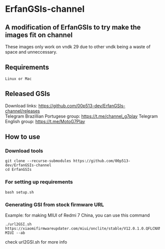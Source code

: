 # ErfanGSIs-channel

## A modification of ErfanGSIs to try make the images fit on channel

These images only work on vndk 29 due to other vndk being a waste of space and unneccessary.

## Requirements
    Linux or Mac

## Released GSIs
Download links: https://github.com/00p513-dev/ErfanGSIs-channel/releases   
Telegram Brazillian Portugese group: https://t.me/channel_g7play 
Telegram English group: https://t.me/MotoG7Play 

## How to use

### Download tools
```
git clone --recurse-submodules https://github.com/00p513-dev/ErfanGSIs-channel
cd ErfanGSIs
```

### For setting up requirements
    bash setup.sh

### Generating GSI from stock firmware URL
Example: for making MIUI of Redmi 7 China, you can use this command
```
./url2GSI.sh https://xiaomifirmwareupdater.com/miui/onclite/stable/V12.0.1.0.QFLCNXM MIUI --ab
```
check url2GSI.sh for more info
